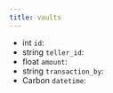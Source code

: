 ```yaml
---
title: vaults  
---
```


- <span class="type">int</span>  <span class="v-identifier">`id`</span>:
- <span class="type">string</span>  <span class="v-identifier">`teller_id`</span>:
- <span class="type">float</span>  <span class="v-identifier">`amount`</span>:
- <span class="type">string</span>  <span class="v-identifier">`transaction_by`</span>:
- <span class="type">Carbon</span>  <span class="v-identifier">`datetime`</span>:
